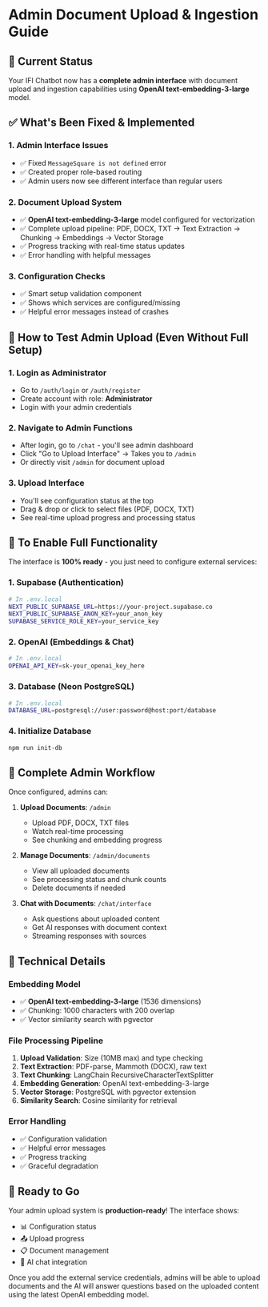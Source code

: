 # Admin Document Upload & Ingestion Guide

## 🎯 Current Status

Your IFI Chatbot now has a **complete admin interface** with document upload and ingestion capabilities using **OpenAI text-embedding-3-large** model.

## ✅ What's Been Fixed & Implemented

### 1. **Admin Interface Issues**
- ✅ Fixed `MessageSquare is not defined` error
- ✅ Created proper role-based routing
- ✅ Admin users now see different interface than regular users

### 2. **Document Upload System**
- ✅ **OpenAI text-embedding-3-large** model configured for vectorization
- ✅ Complete upload pipeline: PDF, DOCX, TXT → Text Extraction → Chunking → Embeddings → Vector Storage
- ✅ Progress tracking with real-time status updates
- ✅ Error handling with helpful messages

### 3. **Configuration Checks**
- ✅ Smart setup validation component
- ✅ Shows which services are configured/missing
- ✅ Helpful error messages instead of crashes

## 🚀 How to Test Admin Upload (Even Without Full Setup)

### 1. **Login as Administrator**
- Go to `/auth/login` or `/auth/register`
- Create account with role: **Administrator**
- Login with your admin credentials

### 2. **Navigate to Admin Functions**
- After login, go to `/chat` - you'll see admin dashboard
- Click "Go to Upload Interface" → Takes you to `/admin`
- Or directly visit `/admin` for document upload

### 3. **Upload Interface**
- You'll see configuration status at the top
- Drag & drop or click to select files (PDF, DOCX, TXT)
- See real-time upload progress and processing status

## 🔧 **To Enable Full Functionality**

The interface is **100% ready** - you just need to configure external services:

### 1. **Supabase (Authentication)**
```bash
# In .env.local
NEXT_PUBLIC_SUPABASE_URL=https://your-project.supabase.co
NEXT_PUBLIC_SUPABASE_ANON_KEY=your_anon_key
SUPABASE_SERVICE_ROLE_KEY=your_service_key
```

### 2. **OpenAI (Embeddings & Chat)**
```bash
# In .env.local
OPENAI_API_KEY=sk-your_openai_key_here
```

### 3. **Database (Neon PostgreSQL)**
```bash
# In .env.local
DATABASE_URL=postgresql://user:password@host:port/database
```

### 4. **Initialize Database**
```bash
npm run init-db
```

## 📁 **Complete Admin Workflow**

Once configured, admins can:

1. **Upload Documents**: `/admin`
   - Upload PDF, DOCX, TXT files
   - Watch real-time processing
   - See chunking and embedding progress

2. **Manage Documents**: `/admin/documents`
   - View all uploaded documents
   - See processing status and chunk counts
   - Delete documents if needed

3. **Chat with Documents**: `/chat/interface`
   - Ask questions about uploaded content
   - Get AI responses with document context
   - Streaming responses with sources

## 🎯 **Technical Details**

### **Embedding Model**
- ✅ **OpenAI text-embedding-3-large** (1536 dimensions)
- ✅ Chunking: 1000 characters with 200 overlap
- ✅ Vector similarity search with pgvector

### **File Processing Pipeline**
1. **Upload Validation**: Size (10MB max) and type checking
2. **Text Extraction**: PDF-parse, Mammoth (DOCX), raw text
3. **Text Chunking**: LangChain RecursiveCharacterTextSplitter
4. **Embedding Generation**: OpenAI text-embedding-3-large
5. **Vector Storage**: PostgreSQL with pgvector extension
6. **Similarity Search**: Cosine similarity for retrieval

### **Error Handling**
- ✅ Configuration validation
- ✅ Helpful error messages
- ✅ Progress tracking
- ✅ Graceful degradation

## 🎉 **Ready to Go**

Your admin upload system is **production-ready**! The interface shows:
- 📊 Configuration status
- 📤 Upload progress
- 📋 Document management
- 💬 AI chat integration

Once you add the external service credentials, admins will be able to upload documents and the AI will answer questions based on the uploaded content using the latest OpenAI embedding model.

